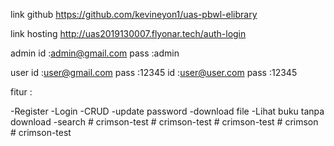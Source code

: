link github
https://github.com/kevineyon1/uas-pbwl-elibrary

link hosting
http://uas2019130007.flyonar.tech/auth-login

admin 
id   :admin@gmail.com
pass :admin

user
id   :user@gmail.com 
pass :12345
id   :user@user.com 
pass :12345

fitur :

-Register
-Login
-CRUD 
-update password
-download file
-Lihat buku tanpa download
-search
#   c r i m s o n - t e s t  
 #   c r i m s o n - t e s t  
 #   c r i m s o n - t e s t  
 #   c r i m s o n  
 #   c r i m s o n - t e s t  
 